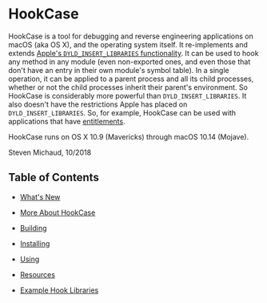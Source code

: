 # HookCase

HookCase is a tool for debugging and reverse engineering applications
on macOS (aka OS X), and the operating system itself.  It
re-implements and extends
[Apple's `DYLD_INSERT_LIBRARIES` functionality](https://books.google.com/books?id=K8vUkpOXhN4C&pg=PA73&lpg=PA73&dq="dyld+interposing"+Singh.).
It can be used to hook any method in any module (even non-exported
ones, and even those that don't have an entry in their own module's
symbol table).  In a single operation, it can be applied to a parent
process and all its child processes, whether or not the child
processes inherit their parent's environment.  So HookCase is
considerably more powerful than `DYLD_INSERT_LIBRARIES`.  It also
doesn't have the restrictions Apple has placed on
`DYLD_INSERT_LIBRARIES`.  So, for example, HookCase can be used with
applications that have
[entitlements](https://developer.apple.com/library/content/documentation/Miscellaneous/Reference/EntitlementKeyReference/Chapters/AboutEntitlements.html).

HookCase runs on OS X 10.9 (Mavericks) through macOS 10.14 (Mojave).

Steven Michaud, 10/2018

## Table of Contents

* [What's New](0-whats-new.md)

* [More About HookCase](1-more-about.md)

* [Building](2-building.md)

* [Installing](3-installing.md)

* [Using](4-using.md)

* [Resources](5-resources.md)

* [Example Hook Libraries](6-examples.md)
